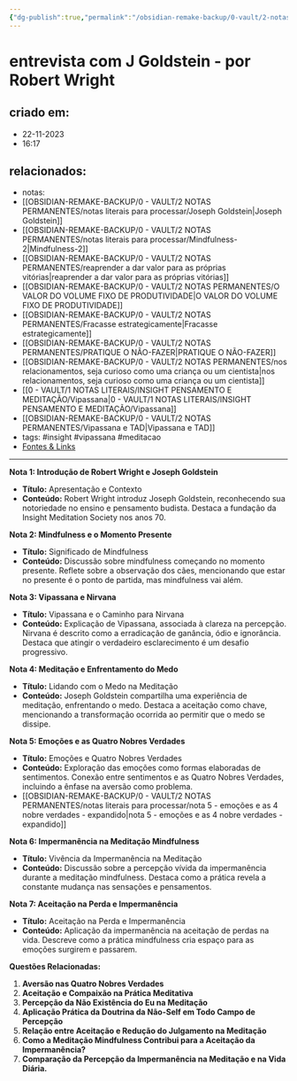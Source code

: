 ```yaml
---
{"dg-publish":true,"permalink":"/obsidian-remake-backup/0-vault/2-notas-permanentes/entrevista-com-j-goldstein-por-robert-wright/","tags":["permanente","insight","vipassana","meditacao"],"dgHomeLink":true,"dgShowLocalGraph":true,"dgShowFileTree":true,"dgEnableSearch":true,"noteIcon":""}
---
```


# entrevista com J Goldstein - por Robert Wright

## criado em: 
- 22-11-2023
- 16:17
## relacionados:
- notas: 
- [[OBSIDIAN-REMAKE-BACKUP/0 - VAULT/2 NOTAS PERMANENTES/notas literais para processar/Joseph Goldstein\|Joseph Goldstein]]
- [[OBSIDIAN-REMAKE-BACKUP/0 - VAULT/2 NOTAS PERMANENTES/notas literais para processar/Mindfulness-2\|Mindfulness-2]]
- [[OBSIDIAN-REMAKE-BACKUP/0 - VAULT/2 NOTAS PERMANENTES/reaprender a dar valor para as próprias vitórias\|reaprender a dar valor para as próprias vitórias]]
- [[OBSIDIAN-REMAKE-BACKUP/0 - VAULT/2 NOTAS PERMANENTES/O VALOR DO VOLUME FIXO DE PRODUTIVIDADE\|O VALOR DO VOLUME FIXO DE PRODUTIVIDADE]]
- [[OBSIDIAN-REMAKE-BACKUP/0 - VAULT/2 NOTAS PERMANENTES/Fracasse estrategicamente\|Fracasse estrategicamente]]
- [[OBSIDIAN-REMAKE-BACKUP/0 - VAULT/2 NOTAS PERMANENTES/PRATIQUE O NÃO-FAZER\|PRATIQUE O NÃO-FAZER]]
- [[OBSIDIAN-REMAKE-BACKUP/0 - VAULT/2 NOTAS PERMANENTES/nos relacionamentos, seja curioso como uma criança ou um cientista\|nos relacionamentos, seja curioso como uma criança ou um cientista]]
- [[0 - VAULT/1 NOTAS LITERAIS/INSIGHT PENSAMENTO E MEDITAÇÃO/Vipassana\|0 - VAULT/1 NOTAS LITERAIS/INSIGHT PENSAMENTO E MEDITAÇÃO/Vipassana]]
- [[OBSIDIAN-REMAKE-BACKUP/0 - VAULT/2 NOTAS PERMANENTES/Vipassana e TAD\|Vipassana e TAD]]
- tags: #insight #vipassana #meditacao 
- [Fontes & Links](https://www.youtube.com/watch?v=p9GgDJw192I)
---
**Nota 1: Introdução de Robert Wright e Joseph Goldstein**
- **Título:** Apresentação e Contexto
- **Conteúdo:** Robert Wright introduz Joseph Goldstein, reconhecendo sua notoriedade no ensino e pensamento budista. Destaca a fundação da Insight Meditation Society nos anos 70.

**Nota 2: Mindfulness e o Momento Presente**
- **Título:** Significado de Mindfulness
- **Conteúdo:** Discussão sobre mindfulness começando no momento presente. Reflete sobre a observação dos cães, mencionando que estar no presente é o ponto de partida, mas mindfulness vai além.

**Nota 3: Vipassana e Nirvana**
- **Título:** Vipassana e o Caminho para Nirvana
- **Conteúdo:** Explicação de Vipassana, associada à clareza na percepção. Nirvana é descrito como a erradicação de ganância, ódio e ignorância. Destaca que atingir o verdadeiro esclarecimento é um desafio progressivo.

**Nota 4: Meditação e Enfrentamento do Medo**
- **Título:** Lidando com o Medo na Meditação
- **Conteúdo:** Joseph Goldstein compartilha uma experiência de meditação, enfrentando o medo. Destaca a aceitação como chave, mencionando a transformação ocorrida ao permitir que o medo se dissipe.

**Nota 5: Emoções e as Quatro Nobres Verdades**
- **Título:** Emoções e Quatro Nobres Verdades
- **Conteúdo:** Exploração das emoções como formas elaboradas de sentimentos. Conexão entre sentimentos e as Quatro Nobres Verdades, incluindo a ênfase na aversão como problema.
- [[OBSIDIAN-REMAKE-BACKUP/0 - VAULT/2 NOTAS PERMANENTES/notas literais para processar/nota 5 - emoções e as 4 nobre verdades - expandido\|nota 5 - emoções e as 4 nobre verdades - expandido]]

**Nota 6: Impermanência na Meditação Mindfulness**
- **Título:** Vivência da Impermanência na Meditação
- **Conteúdo:** Discussão sobre a percepção vívida da impermanência durante a meditação mindfulness. Destaca como a prática revela a constante mudança nas sensações e pensamentos.

**Nota 7: Aceitação na Perda e Impermanência**
- **Título:** Aceitação na Perda e Impermanência
- **Conteúdo:** Aplicação da impermanência na aceitação de perdas na vida. Descreve como a prática mindfulness cria espaço para as emoções surgirem e passarem.

**Questões Relacionadas:**
1. **Aversão nas Quatro Nobres Verdades**
2. **Aceitação e Compaixão na Prática Meditativa**
3. **Percepção da Não Existência do Eu na Meditação**
4. **Aplicação Prática da Doutrina da Não-Self em Todo Campo de Percepção**
5. **Relação entre Aceitação e Redução do Julgamento na Meditação**
6. **Como a Meditação Mindfulness Contribui para a Aceitação da Impermanência?**
7. **Comparação da Percepção da Impermanência na Meditação e na Vida Diária.**